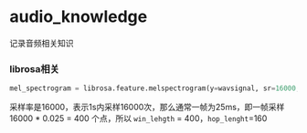 # audio_knowledge
记录音频相关知识
### librosa相关
```python
mel_spectrogram = librosa.feature.melspectrogram(y=wavsignal, sr=16000, n_mels=256, n_fft=1024, win_length=400, hop_length=160)
```
采样率是16000，表示1s内采样16000次，那么通常一帧为25ms，即一帧采样 16000 * 0.025 = 400 个点，所以 `win_lehgth` = 400，`hop_lenght`=160
